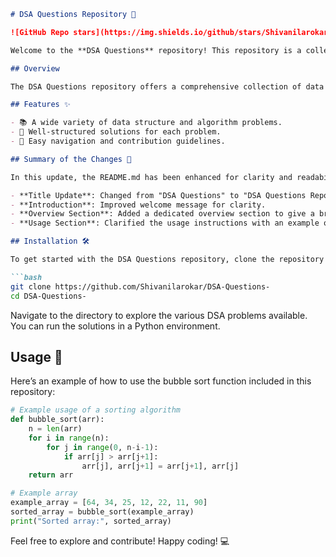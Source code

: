 ```markdown
# DSA Questions Repository 🚀

![GitHub Repo stars](https://img.shields.io/github/stars/Shivanilarokar/DSA-Questions-) ![GitHub forks](https://img.shields.io/github/forks/Shivanilarokar/DSA-Questions-) ![GitHub issues](https://img.shields.io/github/issues/Shivanilarokar/DSA-Questions-)

Welcome to the **DSA Questions** repository! This repository is a collection of data structures and algorithms problems, designed to sharpen your coding and problem-solving skills. It serves as a valuable resource for both beginners and experienced developers looking to practice their problem-solving abilities.

## Overview

The DSA Questions repository offers a comprehensive collection of data structures and algorithms problems for practice and learning.

## Features ✨

- 📚 A wide variety of data structure and algorithm problems.
- 🧩 Well-structured solutions for each problem.
- 🤖 Easy navigation and contribution guidelines.

## Summary of the Changes 💖

In this update, the README.md has been enhanced for clarity and readability. Key changes include:

- **Title Update**: Changed from "DSA Questions" to "DSA Questions Repository" for better context.
- **Introduction**: Improved welcome message for clarity.
- **Overview Section**: Added a dedicated overview section to give a brief insight into the repository.
- **Usage Section**: Clarified the usage instructions with an example of the bubble sort function and improved the code snippet formatting.

## Installation 🛠️

To get started with the DSA Questions repository, clone the repository using the following command:

```bash
git clone https://github.com/Shivanilarokar/DSA-Questions-
cd DSA-Questions-
```

Navigate to the directory to explore the various DSA problems available. You can run the solutions in a Python environment.

## Usage 📖

Here’s an example of how to use the bubble sort function included in this repository:

```python
# Example usage of a sorting algorithm
def bubble_sort(arr):
    n = len(arr)
    for i in range(n):
        for j in range(0, n-i-1):
            if arr[j] > arr[j+1]:
                arr[j], arr[j+1] = arr[j+1], arr[j]
    return arr

# Example array
example_array = [64, 34, 25, 12, 22, 11, 90]
sorted_array = bubble_sort(example_array)
print("Sorted array:", sorted_array)
```

Feel free to explore and contribute! Happy coding! 💻
```
